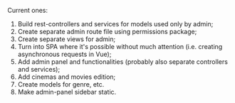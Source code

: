 Current ones:  
1) Build rest-controllers and services for models used only by admin;  
2) Create separate admin route file using permissions package;  
3) Create separate views for admin;  
4) Turn into SPA where it's possible without much attention (i.e. creating asynchronous requests in Vue);  
5) Add admin panel and functionalities (probably also separate controllers and services);  
6) Add cinemas and movies edition;  
7) Create models for genre, etc.  
8) Make admin-panel sidebar static.
